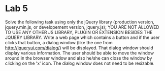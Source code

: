# Lab 5

Solve the following task using only the jQuery library (production version, jquery.min.js, or developement version, jquery.js); YOU ARE NOT ALLOWED TO USE ANY OTHER JS LIBRARY, PLUGIN OR EXTENSION BESIDES THE JQUERY LIBRARY. Write a web page which contains a button and if the user clicks that button, a dialog window (like the one from http://jqueryui.com/dialog/) will be displayed. That dialog window should display various information. The user should be able to move the window around in the browser window and also he/she can close the window by clicking on the 'x' icon. The dialog window does not need to be resizable.
